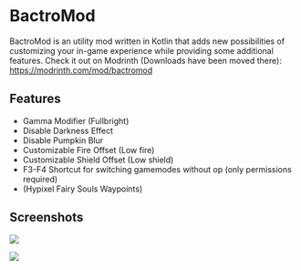 # BactroMod

BactroMod is an utility mod written in Kotlin that adds new possibilities of customizing your in-game experience while providing some additional features. Check it out on Modrinth (Downloads have been moved there): https://modrinth.com/mod/bactromod

## Features

* Gamma Modifier (Fullbright)
* Disable Darkness Effect
* Disable Pumpkin Blur
* Customizable Fire Offset (Low fire)
* Customizable Shield Offset (Low shield)
* F3-F4 Shortcut for switching gamemodes without op (only permissions required)
* (Hypixel Fairy Souls Waypoints)

## Screenshots

![](https://i.imgur.com/CIdyeb7.png)

![](https://i.imgur.com/HmwqHnd.png)
